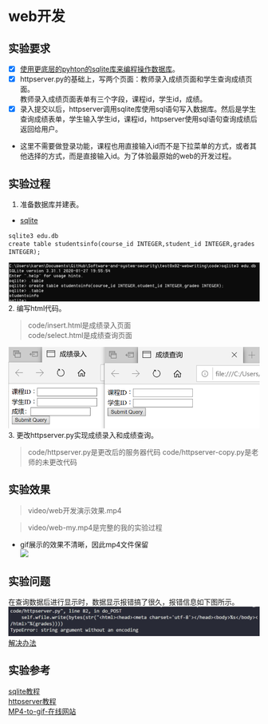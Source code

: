 # web开发
## 实验要求

- [x] [使用更底层的pyhton的sqlite库来编程操作数据库](https://docs.python.org/3/library/sqlite3.html)。
- [x] httpserver.py的基础上，写两个页面：教师录入成绩页面和学生查询成绩页面。  
教师录入成绩页面表单有三个字段，课程id，学生id，成绩。
- [x] 录入提交以后，httpserver调用sqlite库使用sql语句写入数据库。然后是学生查询成绩表单，学生输入学生id，课程id，httpserver使用sql语句查询成绩后返回给用户。  
* 这里不需要做登录功能，课程也用直接输入id而不是下拉菜单的方式，或者其他选择的方式，而是直接输入id。为了体验最原始的web的开发过程。  

## 实验过程

1. 准备数据库并建表。
* [sqlite](https://www.sqlite.org/index.html)
```
sqlite3 edu.db
create table studentsinfo(course_id INTEGER,student_id INTEGER,grades INTEGER);
```
![](images/create-table.png)
2. 编写html代码。
>code/insert.html是成绩录入页面  
>code/select.html是成绩查询页面

![](images/webpages.png)
3. 更改httpserver.py实现成绩录入和成绩查询。
>code/httpserver.py是更改后的服务器代码
>code/httpserver-copy.py是老师的未更改代码
## 实验效果
>video/web开发演示效果.mp4  

>video/web-my.mp4是完整的我的实验过程

* gif展示的效果不清晰，因此mp4文件保留  
![](video/效果演示.gif)
## 实验问题
在查询数据后进行显示时，数据显示报错搞了很久，报错信息如下图所示。
![](images/wrong.png)  
[解决办法](https://www.e-learn.cn/topic/3001956)
## 实验参考
[sqlite教程](https://docs.python.org/3/library/sqlite3.html)  
[httpserver教程](https://docs.python.org/3/library/http.server.html)  
[MP4-to-gif-在线网站](https://ezgif.com/video-to-gif)
